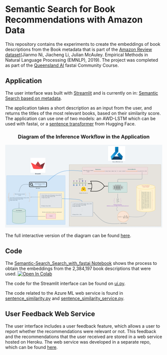 # Semantic Search for Book Recommendations with Amazon Data

This repository contains the experiments to create the embeddings of book descriptions from the Book metadata that is part of the [Amazon Review dataset](https://nijianmo.github.io/amazon/index.html)(Jianmo Ni, Jiacheng Li, Julian McAuley. Empirical Methods in Natural Language Processing (EMNLP), 2019). The project was completed as part of the [Queensland AI](https://www.qldaihub.com/) fastai Community Course.

## Application

The user interface was built with [Streamlit](https://streamlit.io/) and is currently on in: [Semantic Search based on metadata](https://share.streamlit.io/adilsitos/semantic-search-amazon-data/main/ui.py).

The application takes a short description as an input from the user, and returns the titles of the most relevant books, based on their similarity score. The application can use one of two models: an AWD-LSTM which can be used with fastai, or a [sentence transformer](https://www.sbert.net/) from Hugging Face.


<h3 align="center">
    <p>Diagram of the Inference Workflow in the Application</p>
</h3>
<p align="center">
    <img src="https://github.com/Adilsitos/Semantic-Search-Amazon-Data/blob/main/Semantic%20Search%20Project%402x.png" width="1000"/>
<p>
    
The full interactive version of the diagram can be found [here](https://whimsical.com/semantic-search-project-Mh4EHeCzX58fXZVYfFn4T1).

## Code

The [Semantic-Search_Search_with_fastai Notebook](https://github.com/Adilsitos/Semantic-Search-Amazon-Data/blob/main/Semantic_Search_with_fastai.ipynb) shows the process to obtain the embeddings from the 2,384,197 book descriptions that were used. [![Open In Colab](https://colab.research.google.com/assets/colab-badge.svg)](https://colab.research.google.com/drive/1PIMtkozBnfeEvCuAQcHyTCQr7mYF3dLg?usp=sharing)

The code for the Streamlit interface can be found on [ui.py](https://github.com/Adilsitos/Semantic-Search-Amazon-Data/blob/main/ui.py).

The code related to the Azure ML web service is found in [sentence_similarity.py](https://github.com/Adilsitos/Semantic-Search-Amazon-Data/blob/main/sentence_similarity.py) and [sentence_similarity_service.py](https://github.com/Adilsitos/Semantic-Search-Amazon-Data/blob/main/sentence_similarity_service.py). 

## User Feedback Web Service

The user interface includes a user feedback feature, which allows a user to report whether the recommendations were relevant or not. This feedback and the recommendations that the user received are stored in a web service hosted on Heroku.
The web service was developed in a separate repo, which can be found [here](https://github.com/Adilsitos/webservice-semantic-search).

